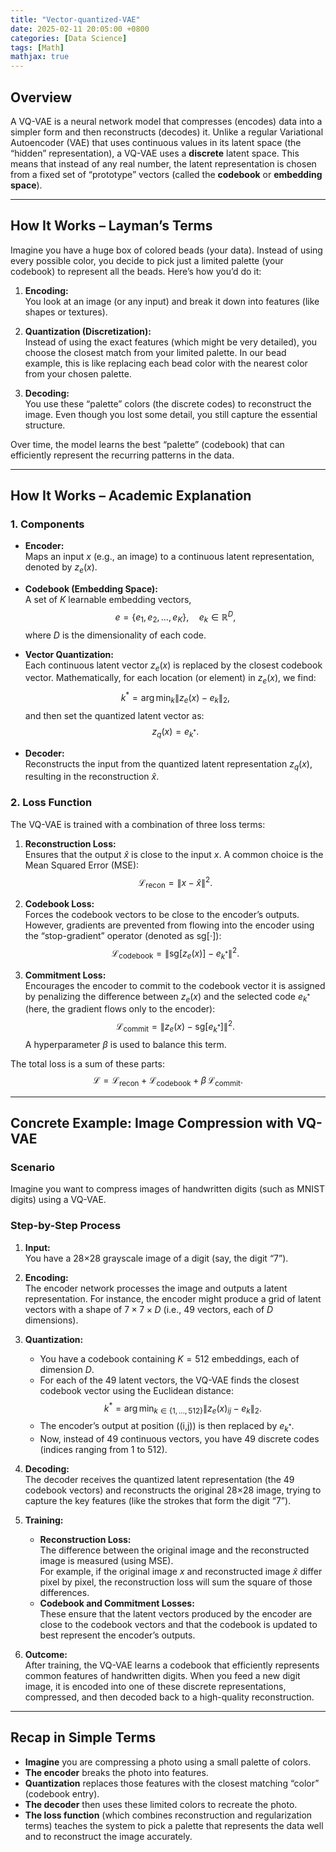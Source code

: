 ```yaml
---
title: "Vector-quantized-VAE"
date: 2025-02-11 20:05:00 +0800
categories: [Data Science]
tags: [Math]
mathjax: true
---
```




## Overview

A VQ-VAE is a neural network model that compresses (encodes) data into a simpler form and then reconstructs (decodes) it. Unlike a regular Variational Autoencoder (VAE) that uses continuous values in its latent space (the “hidden” representation), a VQ-VAE uses a **discrete** latent space. This means that instead of any real number, the latent representation is chosen from a fixed set of “prototype” vectors (called the **codebook** or **embedding space**).

---

## How It Works – Layman’s Terms

Imagine you have a huge box of colored beads (your data). Instead of using every possible color, you decide to pick just a limited palette (your codebook) to represent all the beads. Here’s how you’d do it:

1. **Encoding:**  
   You look at an image (or any input) and break it down into features (like shapes or textures).

2. **Quantization (Discretization):**  
   Instead of using the exact features (which might be very detailed), you choose the closest match from your limited palette. In our bead example, this is like replacing each bead color with the nearest color from your chosen palette.

3. **Decoding:**  
   You use these “palette” colors (the discrete codes) to reconstruct the image. Even though you lost some detail, you still capture the essential structure.

Over time, the model learns the best “palette” (codebook) that can efficiently represent the recurring patterns in the data.

---

## How It Works – Academic Explanation

### 1. **Components**

- **Encoder:**  
  Maps an input $x$ (e.g., an image) to a continuous latent representation, denoted by $z_e(x)$.

- **Codebook (Embedding Space):**  
  A set of $K$ learnable embedding vectors,  
  $$
  e = \{ e_1, e_2, \dots, e_K \}, \quad e_k \in \mathbb{R}^D,
  $$
  where $D$ is the dimensionality of each code.

- **Vector Quantization:**  
  Each continuous latent vector $z_e(x)$ is replaced by the closest codebook vector. Mathematically, for each location (or element) in $z_e(x)$, we find:
  $$
  k^* = \arg\min_{k} \| z_e(x) - e_k \|_2,
  $$
  and then set the quantized latent vector as:
  $$
  z_q(x) = e_{k^*}.
  $$

- **Decoder:**  
  Reconstructs the input from the quantized latent representation $z_q(x)$, resulting in the reconstruction $\hat{x}$.

### 2. **Loss Function**

The VQ-VAE is trained with a combination of three loss terms:

1. **Reconstruction Loss:**  
   Ensures that the output $\hat{x}$ is close to the input $x$. A common choice is the Mean Squared Error (MSE):
   $$
   \mathcal{L}_{\text{recon}} = \| x - \hat{x} \|^2.
   $$

2. **Codebook Loss:**  
   Forces the codebook vectors to be close to the encoder’s outputs. However, gradients are prevented from flowing into the encoder using the “stop-gradient” operator (denoted as $\text{sg}[\cdot]$):
   $$
   \mathcal{L}_{\text{codebook}} = \| \text{sg}[z_e(x)] - e_{k^*} \|^2.
   $$

3. **Commitment Loss:**  
   Encourages the encoder to commit to the codebook vector it is assigned by penalizing the difference between $z_e(x)$ and the selected code $e_{k^*}$ (here, the gradient flows only to the encoder):
   $$
   \mathcal{L}_{\text{commit}} = \| z_e(x) - \text{sg}[e_{k^*}] \|^2.
   $$
   A hyperparameter $\beta$ is used to balance this term.

The total loss is a sum of these parts:
$$
\mathcal{L} = \mathcal{L}_{\text{recon}} + \mathcal{L}_{\text{codebook}} + \beta\, \mathcal{L}_{\text{commit}}.
$$

---

## Concrete Example: Image Compression with VQ-VAE

### Scenario

Imagine you want to compress images of handwritten digits (such as MNIST digits) using a VQ-VAE.

### Step-by-Step Process

1. **Input:**  
   You have a 28×28 grayscale image of a digit (say, the digit “7”).

2. **Encoding:**  
   The encoder network processes the image and outputs a latent representation. For instance, the encoder might produce a grid of latent vectors with a shape of $7 \times 7 \times D$ (i.e., 49 vectors, each of $D$ dimensions).

3. **Quantization:**  
   - You have a codebook containing $K = 512$ embeddings, each of dimension $D$.  
   - For each of the 49 latent vectors, the VQ-VAE finds the closest codebook vector using the Euclidean distance:
     $$
     k^* = \arg\min_{k \in \{1, \dots, 512\}} \| z_e(x)_{ij} - e_k \|_2.
     $$
   - The encoder’s output at position \((i,j)\) is then replaced by $e_{k^*}$.  
   - Now, instead of 49 continuous vectors, you have 49 discrete codes (indices ranging from 1 to 512).

4. **Decoding:**  
   The decoder receives the quantized latent representation (the 49 codebook vectors) and reconstructs the original 28×28 image, trying to capture the key features (like the strokes that form the digit “7”).

5. **Training:**  
   - **Reconstruction Loss:**  
     The difference between the original image and the reconstructed image is measured (using MSE).  
     For example, if the original image $x$ and reconstructed image $\hat{x}$ differ pixel by pixel, the reconstruction loss will sum the square of those differences.
   - **Codebook and Commitment Losses:**  
     These ensure that the latent vectors produced by the encoder are close to the codebook vectors and that the codebook is updated to best represent the encoder’s outputs.

6. **Outcome:**  
   After training, the VQ-VAE learns a codebook that efficiently represents common features of handwritten digits. When you feed a new digit image, it is encoded into one of these discrete representations, compressed, and then decoded back to a high-quality reconstruction.

---

## Recap in Simple Terms

- **Imagine** you are compressing a photo using a small palette of colors.
- **The encoder** breaks the photo into features.
- **Quantization** replaces those features with the closest matching “color” (codebook entry).
- **The decoder** then uses these limited colors to recreate the photo.
- **The loss function** (which combines reconstruction and regularization terms) teaches the system to pick a palette that represents the data well and to reconstruct the image accurately.
